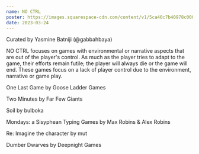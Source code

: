 ```yaml
---
name: NO CTRL
poster: https://images.squarespace-cdn.com/content/v1/5ca40c7b40978c0001458f5d/80c470e5-6b1b-4110-9c6b-d0cb5e7a87de/noctrl.png?format=2500w
date: 2023-03-24
---
```


Curated by Yasmine Batniji (@gabbahbaya)

NO CTRL focuses on games with environmental or narrative aspects that are out of the player's control. As much as the player tries to adapt to the game, their efforts remain futile; the player will always die or the game will end. These games focus on a lack of player control due to the environment, narrative or game play.

One Last Game by Goose Ladder Games

Two Minutes by Far Few Giants

Soil by bulboka

Mondays: a Sisyphean Typing Games by Max Robins & Alex Robins

Re: Imagine the character by mut

Dumber Dwarves by Deepnight Games